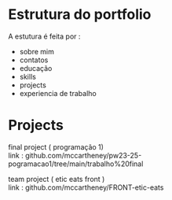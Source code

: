 # Estrutura do portfolio

A estutura é feita por : 
   - sobre mim
   - contatos
   - educação
   - skills
   - projects
   - experiencia de trabalho
   
# Projects

final project ( programação 1)\
link : github.com/mccartheney/pw23-25-pogramacao1/tree/main/trabalho%20final

team project ( etic eats front )\
link : github.com/mccartheney/FRONT-etic-eats

